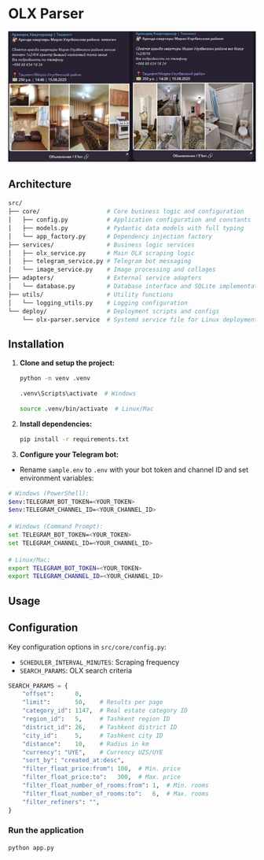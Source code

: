 # OLX Parser

<img src="meta/image.png" width="600" alt="image">

## Architecture

```bash
src/
├── core/                   # Core business logic and configuration
│   ├── config.py           # Application configuration and constants
│   ├── models.py           # Pydantic data models with full typing
│   └── app_factory.py      # Dependency injection factory
├── services/               # Business logic services
│   ├── olx_service.py      # Main OLX scraping logic
│   ├── telegram_service.py # Telegram bot messaging
│   └── image_service.py    # Image processing and collages
├── adapters/               # External service adapters
│   └── database.py         # Database interface and SQLite implementation
├── utils/                  # Utility functions
│   └── logging_utils.py    # Logging configuration
└── deploy/                 # Deployment scripts and configs
    └── olx-parser.service  # Systemd service file for Linux deployment
```

## Installation

1. **Clone and setup the project:**

   ```bash
   python -m venv .venv
   ```

   ```bash
   .venv\Scripts\activate  # Windows
   ```

   ```bash
   source .venv/bin/activate  # Linux/Mac
   ```

2. **Install dependencies:**

   ```bash
   pip install -r requirements.txt
   ```

3. **Configure your Telegram bot:**

- Rename `sample.env` to `.env` with your bot token and channel ID and set environment variables:

```bash
# Windows (PowerShell):
$env:TELEGRAM_BOT_TOKEN=<YOUR_TOKEN>
$env:TELEGRAM_CHANNEL_ID=<YOUR_CHANNEL_ID>

# Windows (Command Prompt):
set TELEGRAM_BOT_TOKEN=<YOUR_TOKEN>
set TELEGRAM_CHANNEL_ID=<YOUR_CHANNEL_ID>

# Linux/Mac:
export TELEGRAM_BOT_TOKEN=<YOUR_TOKEN>
export TELEGRAM_CHANNEL_ID=<YOUR_CHANNEL_ID>
```

## Usage

## Configuration

Key configuration options in `src/core/config.py`:

- `SCHEDULER_INTERVAL_MINUTES`: Scraping frequency
- `SEARCH_PARAMS`: OLX search criteria

```py
SEARCH_PARAMS = {
    "offset":      0,
    "limit":       50,    # Results per page
    "category_id": 1147,  # Real estate category ID
    "region_id":   5,     # Tashkent region ID
    "district_id": 26,    # Tashkent district ID
    "city_id":     5,     # Tashkent city ID
    "distance":    10,    # Radius in km
    "currency": "UYE",    # Currency UZS/UYE
    "sort_by": "created_at:desc",
    "filter_float_price:from": 100,  # Min. price
    "filter_float_price:to":   300,  # Max. price
    "filter_float_number_of_rooms:from": 1,  # Min. rooms
    "filter_float_number_of_rooms:to":   6,  # Max. rooms
    "filter_refiners": "",
}
```

### Run the application

```bash
python app.py
```
